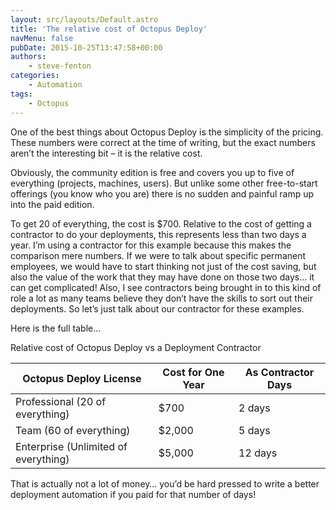 ```yaml
---
layout: src/layouts/Default.astro
title: 'The relative cost of Octopus Deploy'
navMenu: false
pubDate: 2015-10-25T13:47:58+00:00
authors:
    - steve-fenton
categories:
    - Automation
tags:
    - Octopus
---
```


One of the best things about Octopus Deploy is the simplicity of the pricing. These numbers were correct at the time of writing, but the exact numbers aren’t the interesting bit – it is the relative cost.

Obviously, the community edition is free and covers you up to five of everything (projects, machines, users). But unlike some other free-to-start offerings (you know who you are) there is no sudden and painful ramp up into the paid edition.

To get 20 of everything, the cost is $700. Relative to the cost of getting a contractor to do your deployments, this represents less than two days a year. I’m using a contractor for this example because this makes the comparison mere numbers. If we were to talk about specific permanent employees, we would have to start thinking not just of the cost saving, but also the value of the work that they may have done on those two days… it can get complicated! Also, I see contractors being brought in to this kind of role a lot as many teams believe they don’t have the skills to sort out their deployments. So let’s just talk about our contractor for these examples.

Here is the full table…

Relative cost of Octopus Deploy vs a Deployment Contractor

| Octopus Deploy License               | Cost for One Year | As Contractor Days |
|--------------------------------------|-------------------|--------------------|
| Professional (20 of everything)      | $700              | 2 days             |
| Team (60 of everything)              | $2,000            | 5 days             |
| Enterprise (Unlimited of everything) | $5,000            | 12 days            |

That is actually not a lot of money… you’d be hard pressed to write a better deployment automation if you paid for that number of days!